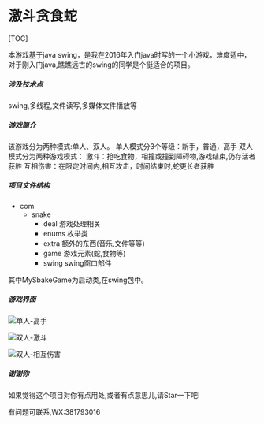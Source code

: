 # 激斗贪食蛇
[TOC]

本游戏基于java swing，是我在2016年入门java时写的一个小游戏，难度适中，对于刚入门java,瞧瞧远古的swing的同学是个挺适合的项目。

##### 涉及技术点

swing,多线程,文件读写,多媒体文件播放等

##### 游戏简介

该游戏分为两种模式:单人、双人。
单人模式分3个等级：新手，普通，高手
双人模式分为两种游戏模式：
激斗：抢吃食物，相撞或撞到障碍物,游戏结束,仍存活者获胜
互相伤害：在限定时间内,相互攻击，时间结束时,蛇更长者获胜

##### 项目文件结构

- com
  - snake
    - deal  游戏处理相关
    - enums 枚举类
    -  extra 额外的东西(音乐,文件等等)
    - game 游戏元素(蛇,食物等)
    - swing swing窗口部件

其中MySbakeGame为启动类,在swing包中。



##### 游戏界面

![单人-高手](https://github.com/zhangwenkang0/SnakeGame/blob/master/show/单人-高手.png)

![双人-激斗](https://github.com/zhangwenkang0/SnakeGame/blob/master/show/双人-激斗.png)

![双人-相互伤害](https://github.com/zhangwenkang0/SnakeGame/blob/master/show/双人-相互伤害.png)

##### 谢谢你
如果觉得这个项目对你有点用处,或者有点意思儿,请Star一下吧!

有问题可联系,WX:381793016
